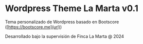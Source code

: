 # Wordpress Theme La Marta v0.1

Tema personalizado de Wordpress basado en Bootscore ([https://bootscore.me](url))

Desarrollado bajo la supervisión de Finca La Marta @ 2024